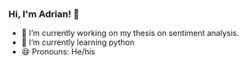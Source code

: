 ### Hi, I'm Adrian! 👋

- 🔭 I’m currently working on my thesis on sentiment analysis.
- 🌱 I’m currently learning python
- 😄 Pronouns: He/his
